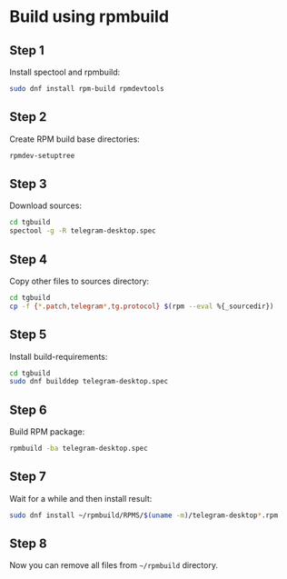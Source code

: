 # Build using rpmbuild
## Step 1

Install spectool and rpmbuild:
```bash
sudo dnf install rpm-build rpmdevtools
```

## Step 2

Create RPM build base directories:
```bash
rpmdev-setuptree
```

## Step 3

Download sources:
```bash
cd tgbuild
spectool -g -R telegram-desktop.spec
```

## Step 4

Copy other files to sources directory:
```bash
cd tgbuild
cp -f {*.patch,telegram*,tg.protocol} $(rpm --eval %{_sourcedir})
```

## Step 5

Install build-requirements:
```bash
cd tgbuild
sudo dnf builddep telegram-desktop.spec
```

## Step 6

Build RPM package:
```bash
rpmbuild -ba telegram-desktop.spec
```

## Step 7

Wait for a while and then install result:
```bash
sudo dnf install ~/rpmbuild/RPMS/$(uname -m)/telegram-desktop*.rpm
```

## Step 8

Now you can remove all files from `~/rpmbuild` directory.
